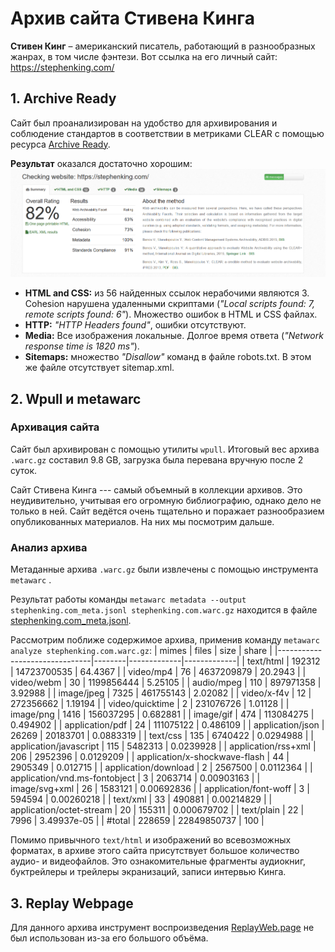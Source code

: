 # Архив сайта Стивена Кинга
**Стивен Кинг** – американский писатель, работающий в разнообразных жанрах, в том числе фэнтези. Вот ссылка на его личный сайт: https://stephenking.com/
## 1. Archive Ready
Сайт был проанализирован на удобство для архивирования и соблюдение стандартов в соответствии в метриками CLEAR с помощью ресурса [Archive Ready](https://archiveready.com/).

**Результат** оказался достаточно хорошим:
![](https://github.com/akeranina/web-archives/blob/main/archives/stephenking.com/archive_ready.png)
- **HTML and CSS:** из 56 найденных ссылок нерабочими являются 3. Cohesion нарушена удаленными скриптами (*"Local scripts found: 7, remote scripts found: 6"*). Множество ошибок в HTML и CSS файлах.
 - **HTTP:** *"HTTP Headers found"*, ошибки отсутствуют.
 - **Media:** Все изображения локальные. Долгое время ответа (*"Network response time is 1820 ms"*).
 - **Sitemaps:** множество *"Disallow"* команд в файле robots.txt. В этом же файле отсутствует sitemap.xml.
 ## 2. Wpull и metawarc
 ### Архивация сайта
 Сайт был архивирован с помощью утилиты `wpull`.  Итоговый вес архива `.warc.gz` составил 9.8 GB, загрузка была перевана вручную после 2 суток.

Сайт Стивена Кинга --- самый объемный в коллекции архивов. Это неудивительно, учитывая его огромную библиографию, однако дело не только в ней. Сайт ведётся очень тщательно и поражает разнообразием опубликованных материалов. На них мы посмотрим дальше.
 ### Анализ архива
 Метаданные архива `.warc.gz` были извлечены с помощью инструмента `metawarc` . 

 Результат работы команды `metawarc metadata --output stephenking.com_meta.jsonl stephenking.com.warc.gz` находится в файле [stephenking.com_meta.jsonl](https://github.com/akeranina/web-archives/blob/main/archives/stephenking.com/stephenking.com_meta.jsonl "stephenking.com_meta.jsonl").

Рассмотрим поближе содержимое архива, применив команду `metawarc analyze stephenking.com.warc.gz`:
| mimes                         | files  | size        | share       |
|-------------------------------|--------|-------------|-------------|
| text/html                     | 192312 | 14723700535 | 64.4367     |
| video/mp4                     | 76     | 4637209879  | 20.2943     |
| video/webm                    | 30     | 1199856444  | 5.25105     |
| audio/mpeg                    | 110    | 897971358   | 3.92988     |
| image/jpeg                    | 7325   | 461755143   | 2.02082     |
| video/x-f4v                   | 12     | 272356662   | 1.19194     |
| video/quicktime               | 2      | 231076726   | 1.01128     |
| image/png                     | 1416   | 156037295   | 0.682881    |
| image/gif                     | 474    | 113084275   | 0.494902    |
| application/pdf               | 24     | 111075122   | 0.486109    |
| application/json              | 26269  | 20183701    | 0.0883319   |
| text/css                      | 135    | 6740422     | 0.0294988   |
| application/javascript        | 115    | 5482313     | 0.0239928   |
| application/rss+xml           | 206    | 2952396     | 0.0129209   |
| application/x-shockwave-flash | 44     | 2905349     | 0.012715    |
| application/download          | 2      | 2567500     | 0.0112364   |
| application/vnd.ms-fontobject | 3      | 2063714     | 0.00903163  |
| image/svg+xml                 | 26     | 1583121     | 0.00692836  |
| application/font-woff         | 3      | 594594      | 0.00260218  |
| text/xml                      | 33     | 490881      | 0.00214829  |
| application/octet-stream      | 20     | 155311      | 0.000679702 |
| text/plain                    | 22     | 7996        | 3.49937e-05 |
| #total                        | 228659 | 22849850737 | 100         |

Помимо привычного `text/html` и изображений во всевозможных форматах, в архиве этого сайта присутствует большое количество аудио- и видеофайлов. Это ознакомительные фрагменты аудиокниг, буктрейлеры и трейлеры экранизаций, записи интервью Кинга.
## 3. Replay Webpage
 Для данного архива инструмент воспроизведения [ReplayWeb.page](https://replayweb.page/) не был использован из-за его большого объёма.
